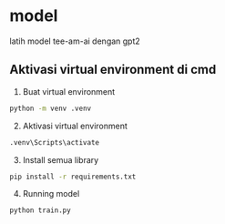 # model

latih model tee-am-ai dengan gpt2

## Aktivasi virtual environment di cmd

1. Buat virtual environment
```bash
python -m venv .venv
```

2. Aktivasi virtual environment
```bash
.venv\Scripts\activate
```

3. Install semua library
```bash
pip install -r requirements.txt
```

4. Running model
```bash
python train.py
```